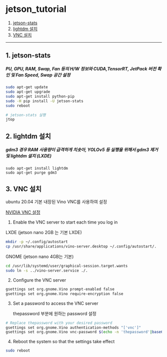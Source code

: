 # jetson_tutorial

1. [jetson-stats](#1-jetson-stats)
2. [lightdm 설치](#2-lightdm-설치)
3. [VNC 설치](#3-vnc-설치)
---

## 1. jetson-stats

##### PU, GPU, RAM, Swap, Fan 등의 H/W 정보와 CUDA,TensorRT, JetPack 버전 확인 및 Fan Speed, Swap 공간 설정

```bash
sudo apt-get update
sudo apt-get upgrade
sudo apt-get install python-pip
sudo -H pip install -U jetson-stats
sudo reboot
 
# jetson-stats 실행
jtop
```

## 2. lightdm 설치

##### gdm3 경우 RAM 사용량이 급격하게 치솟아, YOLOv5 등 실행을 위해서 gdm3 제거 및 lightdm 설치 (LXDE)

```
sudo apt-get install lightdm
sudo apt-get purge gdm3
```

## 3. VNC 설치

ubuntu 20.04 기본 내장된 Vino VNC를 사용하여 설정 

[NVIDIA VNC 설정](https://developer.nvidia.com/embedded/learn/tutorials/vnc-setup)


1. Enable the VNC server to start each time you log in

LXDE (jetson nano 2GB 는 기본 LXDE)
    
```bash
mkdir -p ~/.config/autostart
cp /usr/share/applications/vino-server.desktop ~/.config/autostart/.
```

GNOME (jetson nano 4GB는 기본)
    
```bash
cd /usr/lib/systemd/user/graphical-session.target.wants
sudo ln -s ../vino-server.service ./.
```

2. Configure the VNC server

```bash
gsettings set org.gnome.Vino prompt-enabled false
gsettings set org.gnome.Vino require-encryption false
```

3. Set a password to access the VNC server

    thepassword 부분에 원하는 password 설정

```bash
# Replace thepassword with your desired password
gsettings set org.gnome.Vino authentication-methods "['vnc']"
gsettings set org.gnome.Vino vnc-password $(echo -n 'thepassword'|base64)
```

4. Reboot the system so that the settings take effect
```bash
sudo reboot
```
